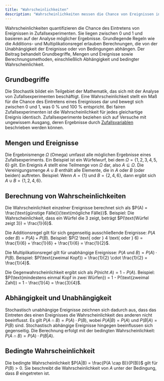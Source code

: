 ```yaml
---
title: "Wahrscheinlichkeiten"
description: "Wahrscheinlichkeiten messen die Chance von Ereignissen in Zufallsexperimenten. Regeln wie Addition und Multiplikation helfen bei Berechnungen, abhängig von Unabhängigkeit oder Bedingungen."
---
```


Wahrscheinlichkeiten quantifizieren die Chance des Eintretens von Ereignissen in Zufallsexperimenten. Sie liegen zwischen 0 und 1 und basieren auf der Analyse möglicher Ergebnisse. Grundlegende Regeln wie die Additions- und Multiplikationsregel erlauben Berechnungen, die von der Unabhängigkeit der Ereignisse oder von Bedingungen abhängen. Der Beitrag behandelt Grundbegriffe, Mengen und Ereignisse sowie Berechnungsmethoden, einschließlich Abhängigkeit und bedingter Wahrscheinlichkeit.

## Grundbegriffe

Die Stochastik bildet ein Teilgebiet der Mathematik, das sich mit der Analyse von Zufallsexperimenten beschäftigt. Eine Wahrscheinlichkeit stellt ein Maß für die Chance des Eintretens eines Ereignisses dar und bewegt sich zwischen 0 und 1, was 0 % und 100 % entspricht. Bei fairen Zufallsexperimenten ist die Wahrscheinlichkeit für jedes gleichartige Ereignis identisch. Zufallsexperimente beziehen sich auf Versuche mit ungewissem Ausgang, deren Ergebnisse durch [Zufallsvariablen](/open-fidup/lerninhalte/zufallsvariable) beschrieben werden können.

## Mengen und Ereignisse

Die Ergebnismenge $\Omega$ (Omega) umfasst alle möglichen Ergebnisse eines Zufallsexperiments. Ein Beispiel ist ein Würfelwurf, bei dem $\Omega = \{1, 2, 3, 4, 5, 6\}$ gilt. Ein Ereignis $A$ stellt eine Teilmenge von $\Omega$ dar, also $A \subseteq \Omega$. Die Vereinigungsmenge $A \cup B$ enthält alle Elemente, die in $A$ oder $B$ (oder beiden) auftreten. Beispiel: Wenn $A = \{1\}$ und $B = \{2, 4, 6\}$, dann ergibt sich $A \cup B = \{1, 2, 4, 6\}$.

## Berechnung von Wahrscheinlichkeiten

Die Wahrscheinlichkeit einzelner Ereignisse berechnet sich als $P(A) = \frac{\text{günstige Fälle}}{\text{mögliche Fälle}}$. Beispiel: Die Wahrscheinlichkeit, dass ein Würfel die 3 zeigt, beträgt $P(\text{Würfel zeigt 3}) = \frac{1}{6}$.

Die Additionsregel gilt für sich gegenseitig ausschließende Ereignisse: $P(A \text{ oder } B) = P(A) + P(B)$. Beispiel: $P(2 \text{ oder } 4 \text{ oder } 6) = \frac{1}{6} + \frac{1}{6} + \frac{1}{6} = \frac{1}{2}$.

Die Multiplikationsregel gilt für unabhängige Ereignisse: $P(A \text{ und } B) = P(A) \cdot P(B)$. Beispiel: $P(\text{zweimal Kopf}) = \frac{1}{2} \cdot \frac{1}{2} = \frac{1}{4}$.

Die Gegenwahrscheinlichkeit ergibt sich als $P(\text{nicht } A) = 1 - P(A)$. Beispiel: $P(\text{mindestens einmal Kopf in zwei Würfen}) = 1 - P(\text{zweimal Zahl}) = 1 - \frac{1}{4} = \frac{3}{4}$.

## Abhängigkeit und Unabhängigkeit

Stochastisch unabhängige Ereignisse zeichnen sich dadurch aus, dass das Eintreten des einen Ereignisses die Wahrscheinlichkeit des anderen nicht beeinflusst. Es gilt $P(A \cap B) = P(A) \cdot P(B)$, wobei $P(A|B) = P(A)$ und $P(B|A) = P(B)$ sind. Stochastisch abhängige Ereignisse hingegen beeinflussen sich gegenseitig. Die Berechnung erfolgt mit der bedingten Wahrscheinlichkeit: $P(A \cap B) = P(A) \cdot P(B|A)$.

## Bedingte Wahrscheinlichkeit

Die bedingte Wahrscheinlichkeit $P(A|B) = \frac{P(A \cap B)}{P(B)}$ gilt für $P(B) > 0$. Sie beschreibt die Wahrscheinlichkeit von $A$ unter der Bedingung, dass $B$ eingetreten ist.